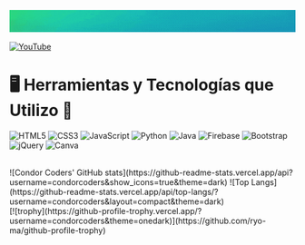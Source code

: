 ![¡Bienvenidos a mi perfil de GitHub! 🚀](panel_inicial.gif)

[![YouTube](https://img.shields.io/badge/YouTube-FF0000?style=for-the-badge&logo=youtube&logoColor=white)](https://youtube.com/@codedreadpodcast?si=xufnHT6ZTVd_JZtG)

# 🖥️ Herramientas y Tecnologías que Utilizo 🎨

![HTML5](https://img.shields.io/badge/html5-%23E34F26.svg?style=for-the-badge&logo=html5&logoColor=white)
![CSS3](https://img.shields.io/badge/css3-%231572B6.svg?style=for-the-badge&logo=css3&logoColor=white)
![JavaScript](https://img.shields.io/badge/javascript-%23323330.svg?style=for-the-badge&logo=javascript&logoColor=%23F7DF1E)
![Python](https://img.shields.io/badge/python-3670A0?style=for-the-badge&logo=python&logoColor=ffdd54)
![Java](https://img.shields.io/badge/java-%23ED8B00.svg?style=for-the-badge&logo=openjdk&logoColor=white)
![Firebase](https://img.shields.io/badge/Firebase-039BE5?style=for-the-badge&logo=Firebase&logoColor=white)
![Bootstrap](https://img.shields.io/badge/Bootstrap-%23563D7C.svg?style=for-the-badge&logo=bootstrap&logoColor=white)
![jQuery](https://img.shields.io/badge/jQuery-%230769AD.svg?style=for-the-badge&logo=jquery&logoColor=white)
![Canva](https://img.shields.io/badge/Canva-%2300C4CC.svg?style=for-the-badge&logo=Canva&logoColor=white)


<br>
![Condor Coders' GitHub stats](https://github-readme-stats.vercel.app/api?username=condorcoders&show_icons=true&theme=dark) ![Top Langs](https://github-readme-stats.vercel.app/api/top-langs/?username=condorcoders&layout=compact&theme=dark)
<br>
[![trophy](https://github-profile-trophy.vercel.app/?username=condorcoders&theme=onedark)](https://github.com/ryo-ma/github-profile-trophy)
